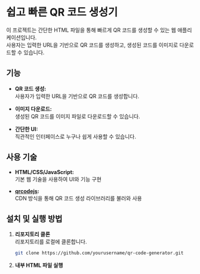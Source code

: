 # 쉽고 빠른 QR 코드 생성기

이 프로젝트는 간단한 HTML 파일을 통해 빠르게 QR 코드를 생성할 수 있는 웹 애플리케이션입니다.  
사용자는 입력한 URL을 기반으로 QR 코드를 생성하고, 생성된 코드를 이미지로 다운로드할 수 있습니다.

## 기능

- **QR 코드 생성:**  
  사용자가 입력한 URL을 기반으로 QR 코드를 생성합니다.
  
- **이미지 다운로드:**  
  생성된 QR 코드를 이미지 파일로 다운로드할 수 있습니다.
  
- **간단한 UI:**  
  직관적인 인터페이스로 누구나 쉽게 사용할 수 있습니다.

## 사용 기술

- **HTML/CSS/JavaScript:**  
  기본 웹 기술을 사용하여 UI와 기능 구현

- **[qrcodejs](https://cdnjs.cloudflare.com/ajax/libs/qrcodejs/1.0.0/qrcode.min.js):**  
  CDN 방식을 통해 QR 코드 생성 라이브러리를 불러와 사용

## 설치 및 실행 방법

1. **리포지토리 클론**  
   리포지토리를 로컬에 클론합니다.
   ```bash
   git clone https://github.com/yourusername/qr-code-generator.git
2. **내부 HTML 파일 실행**
   
